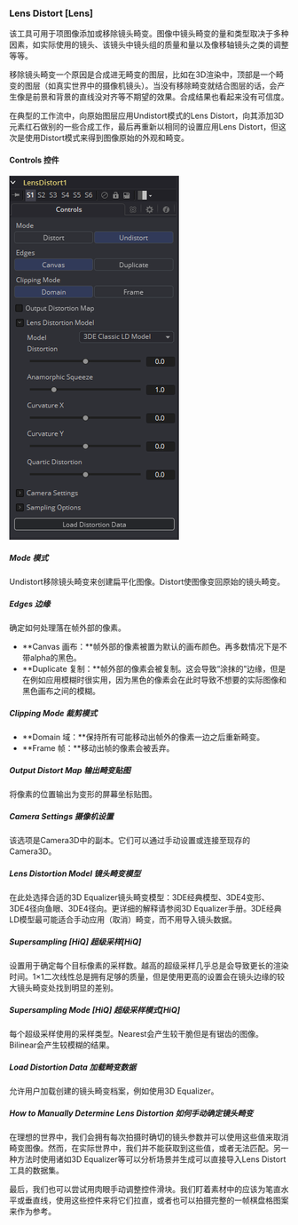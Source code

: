 ### Lens Distort [Lens]

该工具可用于项图像添加或移除镜头畸变。图像中镜头畸变的量和类型取决于多种因素，如实际使用的镜头、该镜头中镜头组的质量和量以及像移轴镜头之类的调整等等。

移除镜头畸变一个原因是合成进无畸变的图层，比如在3D渲染中，顶部是一个畸变的图层（如真实世界中的摄像机镜头）。当没有移除畸变就结合图层的话，会产生像是前景和背景的直线没对齐等不期望的效果。合成结果也看起来没有可信度。

在典型的工作流中，向原始图层应用Undistort模式的Lens Distort，向其添加3D元素红石做别的一些合成工作，最后再重新以相同的设置应用Lens Distort，但这次是使用Distort模式来得到图像原始的外观和畸变。

#### Controls 控件

![Lens_Controls](images/Lens_Controls.png)

##### Mode 模式

Undistort移除镜头畸变来创建扁平化图像。Distort使图像变回原始的镜头畸变。

##### Edges 边缘

确定如何处理落在帧外部的像素。

- **Canvas 画布：**帧外部的像素被置为默认的画布颜色。再多数情况下是不带alpha的黑色。
- **Duplicate 复制：**帧外部的像素会被复制。这会导致“涂抹的”边缘，但是在例如应用模糊时很实用，因为黑色的像素会在此时导致不想要的实际图像和黑色画布之间的模糊。

##### Clipping Mode 裁剪模式

- **Domain 域：**保持所有可能移动出帧外的像素一边之后重新畸变。
- **Frame 帧：**移动出帧的像素会被丢弃。

##### Output Distort Map 输出畸变贴图

将像素的位置输出为变形的屏幕坐标贴图。

##### Camera Settings 摄像机设置

该选项是Camera3D中的副本。它们可以通过手动设置或连接至现存的Camera3D。

##### Lens Distortion Model 镜头畸变模型

在此处选择合适的3D Equalizer镜头畸变模型：3DE经典模型、3DE4变形、3DE4径向鱼眼、3DE4径向。更详细的解释请参阅3D Equalizer手册。3DE经典LD模型最可能适合手动应用（取消）畸变，而不用导入镜头数据。

##### Supersampling [HiQ] 超级采样[HiQ]

设置用于确定每个目标像素的采样数。越高的超级采样几乎总是会导致更长的渲染时间。1×1二次线性总是拥有足够的质量，但是使用更高的设置会在镜头边缘的较大镜头畸变处找到明显的差别。

##### Supersampling Mode [HiQ] 超级采样模式[HiQ]

每个超级采样使用的采样类型。Nearest会产生较干脆但是有锯齿的图像。Bilinear会产生较模糊的结果。

##### Load Distortion Data 加载畸变数据

允许用户加载创建的镜头畸变档案，例如使用3D Equalizer。

##### How to Manually Determine Lens Distortion 如何手动确定镜头畸变

在理想的世界中，我们会拥有每次拍摄时确切的镜头参数并可以使用这些值来取消畸变图像。然而，在实际世界中，我们并不能获取到这些值，或者无法匹配。另一种方法时使用诸如3D Equalizer等可以分析场景并生成可以直接导入Lens Distort工具的数据集。

最后，我们也可以尝试用肉眼手动调整控件滑块。我们盯着素材中的应该为笔直水平或垂直线，使用这些控件来将它们拉直，或者也可以拍摄完整的一帧棋盘格图案来作为参考。
